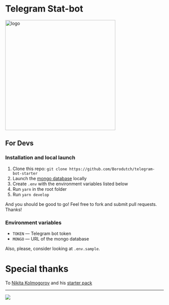 # Telegram Stat-bot

<img src='assets/logo.png' width='350px' height='350px' alt='logo'>

## For Devs

### Installation and local launch

1. Clone this repo: `git clone https://github.com/Borodutch/telegram-bot-starter`
2. Launch the [mongo database](https://www.mongodb.com/) locally
3. Create `.env` with the environment variables listed below
4. Run `yarn` in the root folder
5. Run `yarn develop`

And you should be good to go! Feel free to fork and submit pull requests. Thanks!

### Environment variables

- `TOKEN` — Telegram bot token
- `MONGO` — URL of the mongo database

Also, please, consider looking at `.env.sample`.

# Special thanks

To [Nikita Kolmogorov](https://github.com/backmeupplz) and his [starter pack](https://github.com/Borodutch/telegram-bot-starter)

---

<a href="https://www.buymeacoffee.com/tdamer"><img src="https://img.buymeacoffee.com/button-api/?text=Support me with a coffee&emoji=☕️&slug=tdamer&button_colour=ffcc33&font_colour=000&font_family=Lato&outline_colour=000&coffee_colour=000"></a>
